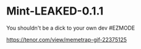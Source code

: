 # Mint-LEAKED-0.1.1
You shouldn't be a dick to your own dev
#EZMODE

https://tenor.com/view/memetrap-gif-22375125
